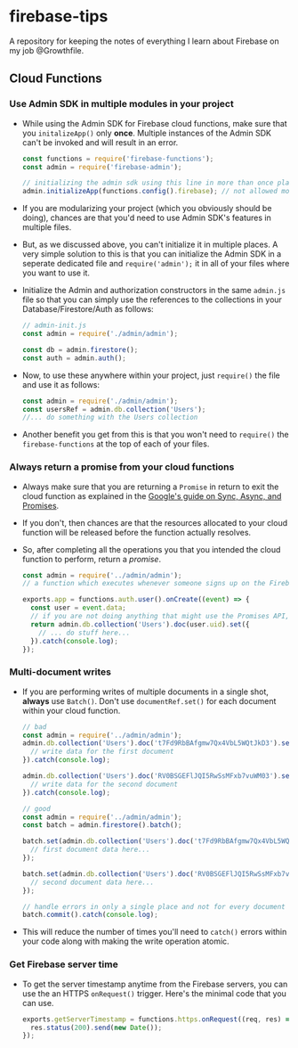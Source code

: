# firebase-tips

A repository for keeping the notes of everything I learn about Firebase on my job @Growthfile.

## Cloud Functions

### Use Admin SDK in multiple modules in your project

* While using the Admin SDK for Firebase cloud functions, make sure that you `initalizeApp()` only __once__. Multiple instances of the Admin SDK can't be invoked and will result in an error.

  ```javascript
  const functions = require('firebase-functions');
  const admin = require('firebase-admin');

  // initializing the admin sdk using this line in more than once place in the cloud function will result in an error.
  admin.initializeApp(functions.config().firebase); // not allowed more than once
  ```

* If you are modularizing your project (which you obviously should be doing), chances are that you'd need to use Admin SDK's features in multiple files.

* But, as we discussed above, you can't initialize it in multiple places. A very simple solution to this is that you can initialize the Admin SDK in a seperate dedicated file and `require('admin');` it in all of your files where you want to use it.

* Initialize the Admin and authorization constructors in the same `admin.js` file so that you can simply use the references to the collections in your Database/Firestore/Auth as follows:

  ```javascript
  // admin-init.js
  const admin = require('./admin/admin');

  const db = admin.firestore();
  const auth = admin.auth();
  ```

* Now, to use these anywhere within your project, just `require()` the file and use it as follows:

  ```javascript
  const admin = require('./admin/admin');
  const usersRef = admin.db.collection('Users');
  //... do something with the Users collection
  ```

* Another benefit you get from this is that you won't need to `require()` the `firebase-functions` at the top of each of your files.

### Always return a promise from your cloud functions

* Always make sure that you are returning a `Promise` in return to exit the cloud function as explained in the [Google's guide on Sync, Async, and Promises](https://firebase.google.com/docs/functions/terminate-functions).

* If you don't, then chances are that the resources allocated to your cloud function will be released before the function actually resolves.

* So, after completing all the operations you that you intended the cloud function to perform, return a *promise*.

  ```javascript
  const admin = require('../admin/admin');
  // a function which executes whenever someone signs up on the Firebase platform for your app by signing up.

  exports.app = functions.auth.user().onCreate((event) => {
    const user = event.data;
    // if you are not doing anything that might use the Promises API, then simply use `Promise.resolve(true);` to make sure that the Firebase backend receives a Promise in return.
    return admin.db.collection('Users').doc(user.uid).set({
      // ... do stuff here...
    }).catch(console.log);
  });
  ```

### Multi-document writes

* If you are performing writes of multiple documents in a single shot, __always__ use `Batch()`. Don't use `documentRef.set()` for each document within your cloud function.

  ```javascript
  // bad
  const admin = require('../admin/admin');
  admin.db.collection('Users').doc('t7Fd9RbBAfgmw7Qx4VbL5WQtJkD3').set({
    // write data for the first document
  }).catch(console.log);

  admin.db.collection('Users').doc('RV0BSGEFlJQI5RwSsMFxb7vuWM03').set({
    // write data for the second document
  }).catch(console.log);
  ```

  ```javascript
  // good
  const admin = require('../admin/admin');
  const batch = admin.firestore().batch();

  batch.set(admin.db.collection('Users').doc('t7Fd9RbBAfgmw7Qx4VbL5WQtJkD3'), {
    // first document data here...
  });

  batch.set(admin.db.collection('Users').doc('RV0BSGEFlJQI5RwSsMFxb7vuWM03'), {
    // second document data here...
  });

  // handle errors in only a single place and not for every document write.
  batch.commit().catch(console.log);
  ```

* This will reduce the number of times you'll need to `catch()` errors within your code along with making the write operation atomic.

###  Get Firebase server time

* To get the server timestamp anytime from the Firebase servers, you can use the an HTTPS `onRequest()` trigger. Here's the minimal code that you can use.

  ```javascript
  exports.getServerTimestamp = functions.https.onRequest((req, res) => {
    res.status(200).send(new Date());
  });
  ```
